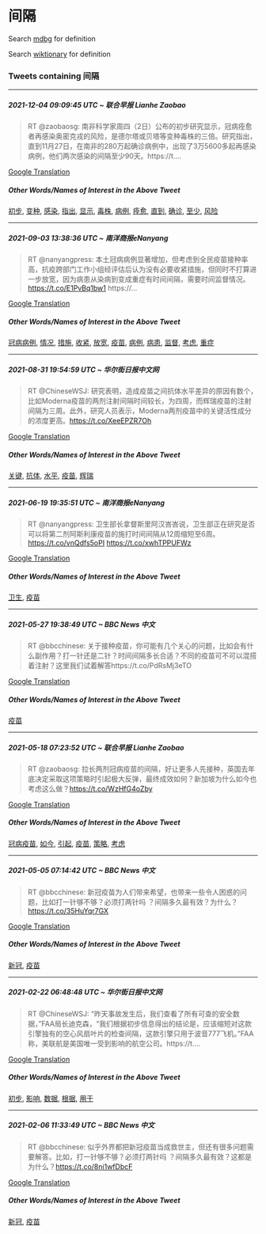 # 间隔

Search [mdbg](https://www.mdbg.net/chinese/dictionary?page=worddict&wdrst=0&wdqb=间隔) for definition

Search [wiktionary](https://en.wiktionary.org/wiki/间隔) for definition

### Tweets containing 间隔

___
##### 2021-12-04 09:09:45 UTC ~ 联合早报 Lianhe Zaobao
> RT @zaobaosg: 南非科学家周四（2日）公布的初步研究显示，冠病痊愈者再感染奥密克戎的风险，是德尔塔或贝塔等变种毒株的三倍。研究指出，直到11月27日，在南非的280万起确诊病例中，出现了3万5600多起再感染病例，他们两次感染的间隔至少90天。https://t.…

[Google Translation](https://translate.google.com/?hi=en&tab=TT&sl=zh-CN&tl=en&op=translate&text=RT+%40zaobaosg%3A+%E5%8D%97%E9%9D%9E%E7%A7%91%E5%AD%A6%E5%AE%B6%E5%91%A8%E5%9B%9B%EF%BC%882%E6%97%A5%EF%BC%89%E5%85%AC%E5%B8%83%E7%9A%84%E5%88%9D%E6%AD%A5%E7%A0%94%E7%A9%B6%E6%98%BE%E7%A4%BA%EF%BC%8C%E5%86%A0%E7%97%85%E7%97%8A%E6%84%88%E8%80%85%E5%86%8D%E6%84%9F%E6%9F%93%E5%A5%A5%E5%AF%86%E5%85%8B%E6%88%8E%E7%9A%84%E9%A3%8E%E9%99%A9%EF%BC%8C%E6%98%AF%E5%BE%B7%E5%B0%94%E5%A1%94%E6%88%96%E8%B4%9D%E5%A1%94%E7%AD%89%E5%8F%98%E7%A7%8D%E6%AF%92%E6%A0%AA%E7%9A%84%E4%B8%89%E5%80%8D%E3%80%82%E7%A0%94%E7%A9%B6%E6%8C%87%E5%87%BA%EF%BC%8C%E7%9B%B4%E5%88%B011%E6%9C%8827%E6%97%A5%EF%BC%8C%E5%9C%A8%E5%8D%97%E9%9D%9E%E7%9A%84280%E4%B8%87%E8%B5%B7%E7%A1%AE%E8%AF%8A%E7%97%85%E4%BE%8B%E4%B8%AD%EF%BC%8C%E5%87%BA%E7%8E%B0%E4%BA%863%E4%B8%875600%E5%A4%9A%E8%B5%B7%E5%86%8D%E6%84%9F%E6%9F%93%E7%97%85%E4%BE%8B%EF%BC%8C%E4%BB%96%E4%BB%AC%E4%B8%A4%E6%AC%A1%E6%84%9F%E6%9F%93%E7%9A%84%E9%97%B4%E9%9A%94%E8%87%B3%E5%B0%9190%E5%A4%A9%E3%80%82https%3A%2F%2Ft.%E2%80%A6)
##### Other Words/Names of Interest in the Above Tweet
[初步](初步.md), [变种](变种.md), [感染](感染.md), [指出](指出.md), [显示](显示.md), [毒株](毒株.md), [病例](病例.md), [痊愈](痊愈.md), [直到](直到.md), [确诊](确诊.md), [至少](至少.md), [风险](风险.md)
___
##### 2021-09-03 13:38:36 UTC ~ 南洋商报eNanyang
> RT @nanyangpress: 本土冠病病例显著增加，但考虑到全民疫苗接种率高，抗疫跨部门工作小组经评估后认为没有必要收紧措施，但同时不打算进一步放宽，因为病患从染病到变成重症有时间间隔，需要时间监督情况。  https://t.co/E1PvBq1bw1 https://…

[Google Translation](https://translate.google.com/?hi=en&tab=TT&sl=zh-CN&tl=en&op=translate&text=RT+%40nanyangpress%3A+%E6%9C%AC%E5%9C%9F%E5%86%A0%E7%97%85%E7%97%85%E4%BE%8B%E6%98%BE%E8%91%97%E5%A2%9E%E5%8A%A0%EF%BC%8C%E4%BD%86%E8%80%83%E8%99%91%E5%88%B0%E5%85%A8%E6%B0%91%E7%96%AB%E8%8B%97%E6%8E%A5%E7%A7%8D%E7%8E%87%E9%AB%98%EF%BC%8C%E6%8A%97%E7%96%AB%E8%B7%A8%E9%83%A8%E9%97%A8%E5%B7%A5%E4%BD%9C%E5%B0%8F%E7%BB%84%E7%BB%8F%E8%AF%84%E4%BC%B0%E5%90%8E%E8%AE%A4%E4%B8%BA%E6%B2%A1%E6%9C%89%E5%BF%85%E8%A6%81%E6%94%B6%E7%B4%A7%E6%8E%AA%E6%96%BD%EF%BC%8C%E4%BD%86%E5%90%8C%E6%97%B6%E4%B8%8D%E6%89%93%E7%AE%97%E8%BF%9B%E4%B8%80%E6%AD%A5%E6%94%BE%E5%AE%BD%EF%BC%8C%E5%9B%A0%E4%B8%BA%E7%97%85%E6%82%A3%E4%BB%8E%E6%9F%93%E7%97%85%E5%88%B0%E5%8F%98%E6%88%90%E9%87%8D%E7%97%87%E6%9C%89%E6%97%B6%E9%97%B4%E9%97%B4%E9%9A%94%EF%BC%8C%E9%9C%80%E8%A6%81%E6%97%B6%E9%97%B4%E7%9B%91%E7%9D%A3%E6%83%85%E5%86%B5%E3%80%82++https%3A%2F%2Ft.co%2FE1PvBq1bw1+https%3A%2F%2F%E2%80%A6)
##### Other Words/Names of Interest in the Above Tweet
[冠病病例](冠病病例.md), [情况](情况.md), [措施](措施.md), [收紧](收紧.md), [放宽](放宽.md), [疫苗](疫苗.md), [病例](病例.md), [病患](病患.md), [监督](监督.md), [考虑](考虑.md), [重症](重症.md)
___
##### 2021-08-31 19:54:59 UTC ~ 华尔街日报中文网
> RT @ChineseWSJ: 研究表明，造成疫苗之间抗体水平差异的原因有数个，比如Moderna疫苗的两剂注射间隔时间较长，为四周，而辉瑞疫苗的注射间隔为三周。此外，研究人员表示，Moderna两剂疫苗中的关键活性成分的浓度更高。https://t.co/XeeEPZR7Oh

[Google Translation](https://translate.google.com/?hi=en&tab=TT&sl=zh-CN&tl=en&op=translate&text=RT+%40ChineseWSJ%3A+%E7%A0%94%E7%A9%B6%E8%A1%A8%E6%98%8E%EF%BC%8C%E9%80%A0%E6%88%90%E7%96%AB%E8%8B%97%E4%B9%8B%E9%97%B4%E6%8A%97%E4%BD%93%E6%B0%B4%E5%B9%B3%E5%B7%AE%E5%BC%82%E7%9A%84%E5%8E%9F%E5%9B%A0%E6%9C%89%E6%95%B0%E4%B8%AA%EF%BC%8C%E6%AF%94%E5%A6%82Moderna%E7%96%AB%E8%8B%97%E7%9A%84%E4%B8%A4%E5%89%82%E6%B3%A8%E5%B0%84%E9%97%B4%E9%9A%94%E6%97%B6%E9%97%B4%E8%BE%83%E9%95%BF%EF%BC%8C%E4%B8%BA%E5%9B%9B%E5%91%A8%EF%BC%8C%E8%80%8C%E8%BE%89%E7%91%9E%E7%96%AB%E8%8B%97%E7%9A%84%E6%B3%A8%E5%B0%84%E9%97%B4%E9%9A%94%E4%B8%BA%E4%B8%89%E5%91%A8%E3%80%82%E6%AD%A4%E5%A4%96%EF%BC%8C%E7%A0%94%E7%A9%B6%E4%BA%BA%E5%91%98%E8%A1%A8%E7%A4%BA%EF%BC%8CModerna%E4%B8%A4%E5%89%82%E7%96%AB%E8%8B%97%E4%B8%AD%E7%9A%84%E5%85%B3%E9%94%AE%E6%B4%BB%E6%80%A7%E6%88%90%E5%88%86%E7%9A%84%E6%B5%93%E5%BA%A6%E6%9B%B4%E9%AB%98%E3%80%82https%3A%2F%2Ft.co%2FXeeEPZR7Oh)
##### Other Words/Names of Interest in the Above Tweet
[关键](关键.md), [抗体](抗体.md), [水平](水平.md), [疫苗](疫苗.md), [辉瑞](辉瑞.md)
___
##### 2021-06-19 19:35:51 UTC ~ 南洋商报eNanyang
> RT @nanyangpress: 卫生部长拿督斯里阿汉峇峇说，卫生部正在研究是否可以将第二剂阿斯利康疫苗的施打时间间隔从12周缩短至6周。 https://t.co/vnQdfs5oPI https://t.co/xwhTPPUFWz

[Google Translation](https://translate.google.com/?hi=en&tab=TT&sl=zh-CN&tl=en&op=translate&text=RT+%40nanyangpress%3A+%E5%8D%AB%E7%94%9F%E9%83%A8%E9%95%BF%E6%8B%BF%E7%9D%A3%E6%96%AF%E9%87%8C%E9%98%BF%E6%B1%89%E5%B3%87%E5%B3%87%E8%AF%B4%EF%BC%8C%E5%8D%AB%E7%94%9F%E9%83%A8%E6%AD%A3%E5%9C%A8%E7%A0%94%E7%A9%B6%E6%98%AF%E5%90%A6%E5%8F%AF%E4%BB%A5%E5%B0%86%E7%AC%AC%E4%BA%8C%E5%89%82%E9%98%BF%E6%96%AF%E5%88%A9%E5%BA%B7%E7%96%AB%E8%8B%97%E7%9A%84%E6%96%BD%E6%89%93%E6%97%B6%E9%97%B4%E9%97%B4%E9%9A%94%E4%BB%8E12%E5%91%A8%E7%BC%A9%E7%9F%AD%E8%87%B36%E5%91%A8%E3%80%82+https%3A%2F%2Ft.co%2FvnQdfs5oPI+https%3A%2F%2Ft.co%2FxwhTPPUFWz)
##### Other Words/Names of Interest in the Above Tweet
[卫生](卫生.md), [疫苗](疫苗.md)
___
##### 2021-05-27 19:38:49 UTC ~ BBC News 中文
> RT @bbcchinese: 关于接种疫苗，你可能有几个关心的问题，比如会有什么副作用？打一针还是二针？时间间隔多长合适？不同的疫苗可不可以混搭着注射？这里我们试着解答https://t.co/PdRsMj3eTO

[Google Translation](https://translate.google.com/?hi=en&tab=TT&sl=zh-CN&tl=en&op=translate&text=RT+%40bbcchinese%3A+%E5%85%B3%E4%BA%8E%E6%8E%A5%E7%A7%8D%E7%96%AB%E8%8B%97%EF%BC%8C%E4%BD%A0%E5%8F%AF%E8%83%BD%E6%9C%89%E5%87%A0%E4%B8%AA%E5%85%B3%E5%BF%83%E7%9A%84%E9%97%AE%E9%A2%98%EF%BC%8C%E6%AF%94%E5%A6%82%E4%BC%9A%E6%9C%89%E4%BB%80%E4%B9%88%E5%89%AF%E4%BD%9C%E7%94%A8%EF%BC%9F%E6%89%93%E4%B8%80%E9%92%88%E8%BF%98%E6%98%AF%E4%BA%8C%E9%92%88%EF%BC%9F%E6%97%B6%E9%97%B4%E9%97%B4%E9%9A%94%E5%A4%9A%E9%95%BF%E5%90%88%E9%80%82%EF%BC%9F%E4%B8%8D%E5%90%8C%E7%9A%84%E7%96%AB%E8%8B%97%E5%8F%AF%E4%B8%8D%E5%8F%AF%E4%BB%A5%E6%B7%B7%E6%90%AD%E7%9D%80%E6%B3%A8%E5%B0%84%EF%BC%9F%E8%BF%99%E9%87%8C%E6%88%91%E4%BB%AC%E8%AF%95%E7%9D%80%E8%A7%A3%E7%AD%94https%3A%2F%2Ft.co%2FPdRsMj3eTO)
##### Other Words/Names of Interest in the Above Tweet
[疫苗](疫苗.md)
___
##### 2021-05-18 07:23:52 UTC ~ 联合早报 Lianhe Zaobao
> RT @zaobaosg: 拉长两剂冠病疫苗的间隔，好让更多人先接种，英国去年底决定采取这项策略时引起极大反弹，最终成效如何？新加坡为什么如今也考虑这么做？https://t.co/WzHfG4oZby

[Google Translation](https://translate.google.com/?hi=en&tab=TT&sl=zh-CN&tl=en&op=translate&text=RT+%40zaobaosg%3A+%E6%8B%89%E9%95%BF%E4%B8%A4%E5%89%82%E5%86%A0%E7%97%85%E7%96%AB%E8%8B%97%E7%9A%84%E9%97%B4%E9%9A%94%EF%BC%8C%E5%A5%BD%E8%AE%A9%E6%9B%B4%E5%A4%9A%E4%BA%BA%E5%85%88%E6%8E%A5%E7%A7%8D%EF%BC%8C%E8%8B%B1%E5%9B%BD%E5%8E%BB%E5%B9%B4%E5%BA%95%E5%86%B3%E5%AE%9A%E9%87%87%E5%8F%96%E8%BF%99%E9%A1%B9%E7%AD%96%E7%95%A5%E6%97%B6%E5%BC%95%E8%B5%B7%E6%9E%81%E5%A4%A7%E5%8F%8D%E5%BC%B9%EF%BC%8C%E6%9C%80%E7%BB%88%E6%88%90%E6%95%88%E5%A6%82%E4%BD%95%EF%BC%9F%E6%96%B0%E5%8A%A0%E5%9D%A1%E4%B8%BA%E4%BB%80%E4%B9%88%E5%A6%82%E4%BB%8A%E4%B9%9F%E8%80%83%E8%99%91%E8%BF%99%E4%B9%88%E5%81%9A%EF%BC%9Fhttps%3A%2F%2Ft.co%2FWzHfG4oZby)
##### Other Words/Names of Interest in the Above Tweet
[冠病疫苗](冠病疫苗.md), [如今](如今.md), [引起](引起.md), [疫苗](疫苗.md), [策略](策略.md), [考虑](考虑.md)
___
##### 2021-05-05 07:14:42 UTC ~ BBC News 中文
> RT @bbcchinese: 新冠疫苗为人们带来希望，也带来一些令人困惑的问题，比如打一针够不够？必须打两针吗 ？间隔多久最有效？为什么？https://t.co/35HuYqr7GX

[Google Translation](https://translate.google.com/?hi=en&tab=TT&sl=zh-CN&tl=en&op=translate&text=RT+%40bbcchinese%3A+%E6%96%B0%E5%86%A0%E7%96%AB%E8%8B%97%E4%B8%BA%E4%BA%BA%E4%BB%AC%E5%B8%A6%E6%9D%A5%E5%B8%8C%E6%9C%9B%EF%BC%8C%E4%B9%9F%E5%B8%A6%E6%9D%A5%E4%B8%80%E4%BA%9B%E4%BB%A4%E4%BA%BA%E5%9B%B0%E6%83%91%E7%9A%84%E9%97%AE%E9%A2%98%EF%BC%8C%E6%AF%94%E5%A6%82%E6%89%93%E4%B8%80%E9%92%88%E5%A4%9F%E4%B8%8D%E5%A4%9F%EF%BC%9F%E5%BF%85%E9%A1%BB%E6%89%93%E4%B8%A4%E9%92%88%E5%90%97+%EF%BC%9F%E9%97%B4%E9%9A%94%E5%A4%9A%E4%B9%85%E6%9C%80%E6%9C%89%E6%95%88%EF%BC%9F%E4%B8%BA%E4%BB%80%E4%B9%88%EF%BC%9Fhttps%3A%2F%2Ft.co%2F35HuYqr7GX)
##### Other Words/Names of Interest in the Above Tweet
[新冠](新冠.md), [疫苗](疫苗.md)
___
##### 2021-02-22 06:48:48 UTC ~ 华尔街日报中文网
> RT @ChineseWSJ: “昨天事故发生后，我们查看了所有可查的安全数据，”FAA局长迪克森，“我们根据初步信息得出的结论是，应该缩短对这款引擎独有的空心风扇叶片的检查间隔，这款引擎只用于波音777飞机。”FAA称，美联航是美国唯一受到影响的航空公司。https://t.…

[Google Translation](https://translate.google.com/?hi=en&tab=TT&sl=zh-CN&tl=en&op=translate&text=RT+%40ChineseWSJ%3A+%E2%80%9C%E6%98%A8%E5%A4%A9%E4%BA%8B%E6%95%85%E5%8F%91%E7%94%9F%E5%90%8E%EF%BC%8C%E6%88%91%E4%BB%AC%E6%9F%A5%E7%9C%8B%E4%BA%86%E6%89%80%E6%9C%89%E5%8F%AF%E6%9F%A5%E7%9A%84%E5%AE%89%E5%85%A8%E6%95%B0%E6%8D%AE%EF%BC%8C%E2%80%9DFAA%E5%B1%80%E9%95%BF%E8%BF%AA%E5%85%8B%E6%A3%AE%EF%BC%8C%E2%80%9C%E6%88%91%E4%BB%AC%E6%A0%B9%E6%8D%AE%E5%88%9D%E6%AD%A5%E4%BF%A1%E6%81%AF%E5%BE%97%E5%87%BA%E7%9A%84%E7%BB%93%E8%AE%BA%E6%98%AF%EF%BC%8C%E5%BA%94%E8%AF%A5%E7%BC%A9%E7%9F%AD%E5%AF%B9%E8%BF%99%E6%AC%BE%E5%BC%95%E6%93%8E%E7%8B%AC%E6%9C%89%E7%9A%84%E7%A9%BA%E5%BF%83%E9%A3%8E%E6%89%87%E5%8F%B6%E7%89%87%E7%9A%84%E6%A3%80%E6%9F%A5%E9%97%B4%E9%9A%94%EF%BC%8C%E8%BF%99%E6%AC%BE%E5%BC%95%E6%93%8E%E5%8F%AA%E7%94%A8%E4%BA%8E%E6%B3%A2%E9%9F%B3777%E9%A3%9E%E6%9C%BA%E3%80%82%E2%80%9DFAA%E7%A7%B0%EF%BC%8C%E7%BE%8E%E8%81%94%E8%88%AA%E6%98%AF%E7%BE%8E%E5%9B%BD%E5%94%AF%E4%B8%80%E5%8F%97%E5%88%B0%E5%BD%B1%E5%93%8D%E7%9A%84%E8%88%AA%E7%A9%BA%E5%85%AC%E5%8F%B8%E3%80%82https%3A%2F%2Ft.%E2%80%A6)
##### Other Words/Names of Interest in the Above Tweet
[初步](初步.md), [影响](影响.md), [数据](数据.md), [根据](根据.md), [用于](用于.md)
___
##### 2021-02-06 11:33:49 UTC ~ BBC News 中文
> RT @bbcchinese: 似乎外界都把新冠疫苗当成救世主，但还有很多问题需要解答。比如，打一针够不够？必须打两针吗 ？间隔多久最有效？这都是为什么？https://t.co/8ni1wfDbcF

[Google Translation](https://translate.google.com/?hi=en&tab=TT&sl=zh-CN&tl=en&op=translate&text=RT+%40bbcchinese%3A+%E4%BC%BC%E4%B9%8E%E5%A4%96%E7%95%8C%E9%83%BD%E6%8A%8A%E6%96%B0%E5%86%A0%E7%96%AB%E8%8B%97%E5%BD%93%E6%88%90%E6%95%91%E4%B8%96%E4%B8%BB%EF%BC%8C%E4%BD%86%E8%BF%98%E6%9C%89%E5%BE%88%E5%A4%9A%E9%97%AE%E9%A2%98%E9%9C%80%E8%A6%81%E8%A7%A3%E7%AD%94%E3%80%82%E6%AF%94%E5%A6%82%EF%BC%8C%E6%89%93%E4%B8%80%E9%92%88%E5%A4%9F%E4%B8%8D%E5%A4%9F%EF%BC%9F%E5%BF%85%E9%A1%BB%E6%89%93%E4%B8%A4%E9%92%88%E5%90%97+%EF%BC%9F%E9%97%B4%E9%9A%94%E5%A4%9A%E4%B9%85%E6%9C%80%E6%9C%89%E6%95%88%EF%BC%9F%E8%BF%99%E9%83%BD%E6%98%AF%E4%B8%BA%E4%BB%80%E4%B9%88%EF%BC%9Fhttps%3A%2F%2Ft.co%2F8ni1wfDbcF)
##### Other Words/Names of Interest in the Above Tweet
[新冠](新冠.md), [疫苗](疫苗.md)
